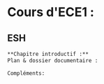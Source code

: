 # Cours d'ECE1 :
## ESH
``` markdown
**Chapitre introductif :**
Plan & dossier documentaire :

Compléments:
```
